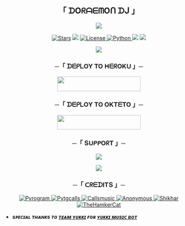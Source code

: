 <h2 align="center">
    「 ᗪOᖇᗩᗴᗰOᑎ ᗪᒍ 」
</h2>

<p align="center">
  <img src="https://telegra.ph/file/56d1760224589ee370186.jpg">
</p>

<p align="center">
<a href="https://github.com/Pravartak/Doraemon-DJ/stargazers"><img src="https://img.shields.io/github/stars/Pravartak/Doraemon-DJ?color=black&logo=github&logoColor=black&style=for-the-badge" alt="Stars" /></a>
<a href="https://github.com/Pravartak/Doraemon-DJ/network/members"> <img src="https://img.shields.io/github/forks/Pravartak/Doraemon-DJ?color=black&logo=github&logoColor=black&style=for-the-badge" /></a>
<a href="https://github.com/Pravartak/Doraemon-DJ/blob/master/LICENSE"> <img src="https://img.shields.io/badge/License-MIT-blueviolet?style=for-the-badge" alt="License" /> </a>
<a href="https://www.python.org/"> <img src="https://img.shields.io/badge/Written%20in-Python-orange?style=for-the-badge&logo=python" alt="Python" /> </a>
<a href="https://pypi.org/project/Pyrogram/"> <img src="https://img.shields.io/pypi/v/pyrogram?color=yellow&label=pyrogram&logo=python&logoColor=green&style=for-the-badge" /></a>
<a href="https://github.com/Pravartak/Doraemon-DJ/commits/AnonymousR1025"> <img src="https://img.shields.io/github/last-commit/Pravartak/Doraemon-DJ?color=blue&logo=github&logoColor=green&style=for-the-badge" /></a>
</p>

<p align="center">
  <img src="https://telegra.ph/file/36be820a8775f0bfc773e.jpg">
</p>

<h3 align="center">
    ─「 ᗪᗴᑭᒪOY TO ᕼᗴᖇOKᑌ 」─
</h3>

<p align="center"><a href="https://dashboard.heroku.com/new?template=https://github.com/Pravartak/Doraemon-DJ"> <img src="https://img.shields.io/badge/ᗪᗴᑭᒪOY%20Oᑎ%20ᕼᗴᖇOKᑌ-black?style=for-the-badge&logo=heroku" width="220" height="38.45"/></a></p>


<h3 align="center">
    ─「 ᗪᗴᑭᒪOY TO OKTᗴTO 」─
</h3>

<p align="center"><a href="https://cloud.okteto.com/deploy?repository=https://github.com/Pravartak/Doraemon-DJ"><img src="https://img.shields.io/badge/ᗪᗴᑭᒪOY%20Oᑎ%20OKTᗴTO-black?style=for-the-badge&logo=Okteto" width="220" height="38.45"/></a></p>

<h3 align="center">
    ─「 ՏᑌᑭᑭOᖇT 」─
</h3>

<p align="center">
<a href="https://telegram.me/DORAEMONBOTSUPPORT"><img src="https://img.shields.io/badge/-ՏᑌᑭᑭOᖇT%20ᘜᖇOᑌᑭ-blue.svg?style=for-the-badge&logo=Telegram"></a>
</p>

<p align="center">
<a href="https://telegram.me/Gamers_Lair"><img src="https://img.shields.io/badge/%20ᗪOᖇᗩᗴᗰOᑎ-blue.svg?style=for-the-badge&logo=Telegram"></a>
</p>

<h3 align="center">
    ─「 ᑕᖇᗴᗪITՏ 」─
</h3>

<p align="center">
<a href="https://github.com/pyrogram/pyrogram"> <img src="https://img.shields.io/badge/Pyrogram-black?style=for-the-badge&logo=github" alt="Pyrogram" /> </a>
<a href="https://github.com/pytgcalls/pytgcalls"> <img src="https://img.shields.io/badge/PyTgCalls-black?style=for-the-badge&logo=github" alt="Pytgcalls" /> </a>
<a href="https://github.com/Callsmusic"> <img src="https://img.shields.io/badge/CallsMusic-black?style=for-the-badge&logo=github" alt="Callsmusic" /> </a>
<a href="https://github.com/AnonymousR1025"> <img src="https://img.shields.io/badge/Anonymous-black?style=for-the-badge&logo=github" alt="Anonymous" /> </a>
<a href="https://github.com/NotReallyShikhar"> <img src="https://img.shields.io/badge/Shikhar-black?style=for-the-badge&logo=github" alt="Shikhar" /> </a>
<a href="https://github.com/TheHamkerCat"> <img src="https://img.shields.io/badge/TheHamkerCat-black?style=for-the-badge&logo=github" alt="TheHamkerCat" /> </a>
</p>

- <b> _sᴩᴇᴄɪᴀʟ ᴛʜᴀɴᴋs ᴛᴏ [ᴛᴇᴀᴍ ʏᴜᴋᴋɪ](https://github.com/TeamYukki) ғᴏʀ [ʏᴜᴋᴋɪ ᴍᴜsɪᴄ ʙᴏᴛ](https://github.com/TeamYukki/YukkiMusicBot)_ </b>

